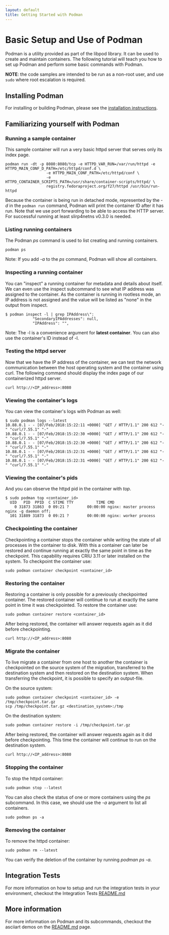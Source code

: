 ```yaml
---
layout: default
title: Getting Started with Podman
---
```


# Basic Setup and Use of Podman
Podman is a utility provided as part of the libpod library.  It can be used to create and maintain
containers. The following tutorial will teach you how to set up Podman and perform some basic
commands with Podman.

**NOTE**: the code samples are intended to be run as a non-root user, and use `sudo` where
root escalation is required.

## Installing Podman

For installing or building Podman, please see the [installation instructions](/getting-started/installation).

## Familiarizing yourself with Podman

### Running a sample container
This sample container will run a very basic httpd server that serves only its index
page.

```console
podman run -dt -p 8080:8080/tcp -e HTTPD_VAR_RUN=/var/run/httpd -e HTTPD_MAIN_CONF_D_PATH=/etc/httpd/conf.d \
                  -e HTTPD_MAIN_CONF_PATH=/etc/httpd/conf \
                  -e HTTPD_CONTAINER_SCRIPTS_PATH=/usr/share/container-scripts/httpd/ \
                  registry.fedoraproject.org/f27/httpd /usr/bin/run-httpd
```

Because the container is being run in detached mode, represented by the *-d* in the `podman run` command, Podman
will print the container ID after it has run. Note that we use port forwarding to be able to
access the HTTP server. For successful running at least slirp4netns v0.3.0 is needed.

### Listing running containers
The Podman *ps* command is used to list creating and running containers.
```console
podman ps
```

Note: If you add *-a* to the *ps* command, Podman will show all containers.
### Inspecting a running container
You can "inspect" a running container for metadata and details about itself.  We can even use
the inspect subcommand to see what IP address was assigned to the container. As the container is running in rootless mode, an IP address is not assigned and the value will be listed as "none" in the output from inspect.
```console
$ podman inspect -l | grep IPAddress\":
            "SecondaryIPAddresses": null,
            "IPAddress": "",
```

Note: The -l is a convenience argument for **latest container**.  You can also use the container's ID instead
of -l.

### Testing the httpd server
Now that we have the IP address of the container, we can test the network communication between the host
operating system and the container using curl. The following command should display the index page of our
containerized httpd server.
```console
curl http://<IP_address>:8080
```

### Viewing the container's logs
You can view the container's logs with Podman as well:
```console
$ sudo podman logs --latest
10.88.0.1 - - [07/Feb/2018:15:22:11 +0000] "GET / HTTP/1.1" 200 612 "-" "curl/7.55.1" "-"
10.88.0.1 - - [07/Feb/2018:15:22:30 +0000] "GET / HTTP/1.1" 200 612 "-" "curl/7.55.1" "-"
10.88.0.1 - - [07/Feb/2018:15:22:30 +0000] "GET / HTTP/1.1" 200 612 "-" "curl/7.55.1" "-"
10.88.0.1 - - [07/Feb/2018:15:22:31 +0000] "GET / HTTP/1.1" 200 612 "-" "curl/7.55.1" "-"
10.88.0.1 - - [07/Feb/2018:15:22:31 +0000] "GET / HTTP/1.1" 200 612 "-" "curl/7.55.1" "-"
```

### Viewing the container's pids
And you can observe the httpd pid in the container with *top*.
```console
$ sudo podman top <container_id>
  UID   PID  PPID  C STIME TTY          TIME CMD
    0 31873 31863  0 09:21 ?        00:00:00 nginx: master process nginx -g daemon off;
  101 31889 31873  0 09:21 ?        00:00:00 nginx: worker process
```

### Checkpointing the container
Checkpointing a container stops the container while writing the state of all processes in the container to disk.
With this a container can later be restored and continue running at exactly the same point in time as the
checkpoint. This capability requires CRIU 3.11 or later installed on the system.
To checkpoint the container use:
```console
sudo podman container checkpoint <container_id>
```

### Restoring the container
Restoring a container is only possible for a previously checkpointed container. The restored container will
continue to run at exactly the same point in time it was checkpointed.
To restore the container use:
```console
sudo podman container restore <container_id>
```

After being restored, the container will answer requests again as it did before checkpointing.
```console
curl http://<IP_address>:8080
```

### Migrate the container
To live migrate a container from one host to another the container is checkpointed on the source
system of the migration, transferred to the destination system and then restored on the destination
system. When transferring the checkpoint, it is possible to specify an output-file.

On the source system:
```console
sudo podman container checkpoint <container_id> -e /tmp/checkpoint.tar.gz
scp /tmp/checkpoint.tar.gz <destination_system>:/tmp
```

On the destination system:
```console
sudo podman container restore -i /tmp/checkpoint.tar.gz
```

After being restored, the container will answer requests again as it did before checkpointing. This
time the container will continue to run on the destination system.
```console
curl http://<IP_address>:8080
```

### Stopping the container
To stop the httpd container:
```console
sudo podman stop --latest
```
You can also check the status of one or more containers using the *ps* subcommand. In this case, we should
use the *-a* argument to list all containers.
```console
sudo podman ps -a
```

### Removing the container
To remove the httpd container:
```console
sudo podman rm --latest
```
You can verify the deletion of the container by running *podman ps -a*.

## Integration Tests
For more information on how to setup and run the integration tests in your environment, checkout the Integration Tests [README.md](../../test/README.md)

## More information

For more information on Podman and its subcommands, checkout the asciiart demos on the [README.md](../../README.md#commands)
page.

